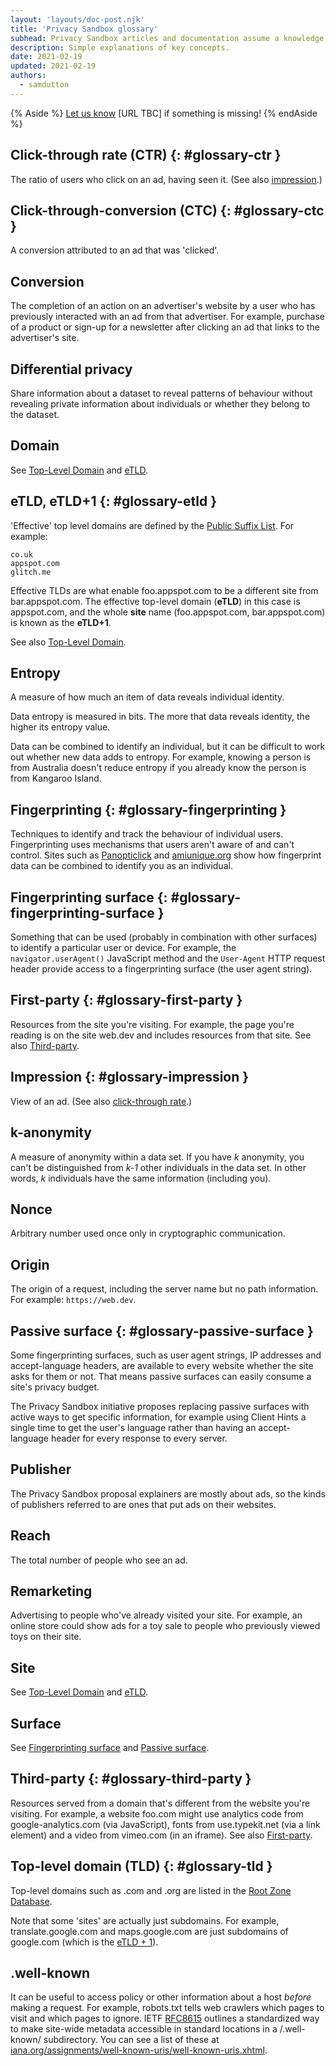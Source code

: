 ```yaml
---
layout: 'layouts/doc-post.njk'
title: 'Privacy Sandbox glossary'
subhead: Privacy Sandbox articles and documentation assume a knowledge of concepts from privacy, advertising, and web development. This glossary explains key terms.
description: Simple explanations of key concepts.  
date: 2021-02-19
updated: 2021-02-19
authors:
  - samdutton
---
```


{% Aside %}
[Let us know](.) [URL TBC] if something is missing!
{% endAside %}

## Click-through rate (CTR) {: #glossary-ctr }

The ratio of users who click on an ad, having seen it. (See also [impression](#glossary-impression).)

## Click-through-conversion (CTC) {: #glossary-ctc }

A conversion attributed to an ad that was 'clicked'.

## Conversion

The completion of an action on an advertiser's website by a user who has previously interacted with an ad from that advertiser. For example, purchase of a product or sign-up for a newsletter after clicking an ad that links to the advertiser's site.

## Differential privacy

Share information about a dataset to reveal patterns of behaviour without revealing private information about individuals or whether they belong to the dataset.

## Domain

See [Top-Level Domain](#glossary-tld) and [eTLD](#glossary-etld).

## eTLD, eTLD+1 {: #glossary-etld }

'Effective' top level domains are defined by the [Public Suffix List](https://publicsuffix.org/list/). For example:

```text
co.uk
appspot.com
glitch.me
```
Effective TLDs are what enable foo.appspot.com to be a different site from bar.appspot.com. The effective top-level domain (**eTLD**) in this case is appspot.com, and the whole **site** name (foo.appspot.com, bar.appspot.com) is known as the **eTLD+1**.

See also [Top-Level Domain](#glossary-tld).

## Entropy

A measure of how much an item of data reveals individual identity.

Data entropy is measured in bits. The more that data reveals identity, the higher its entropy value.

Data can be combined to identify an individual, but it can be difficult to work out whether new data adds to entropy. For example, knowing a person is from Australia doesn't reduce entropy if you already know the person is from Kangaroo Island.

## Fingerprinting {: #glossary-fingerprinting }

Techniques to identify and track the behaviour of individual users. Fingerprinting uses mechanisms that users aren't aware of and can't control. Sites such as [Panopticlick](https://panopticlick.eff.org) and [amiunique.org](https://amiunique.org/) show how fingerprint data can be combined to identify you as an individual.

## Fingerprinting surface {: #glossary-fingerprinting-surface }

Something that can be used (probably in combination with other surfaces) to identify a particular user or device. For example, the `navigator.userAgent()` JavaScript method and the `User-Agent` HTTP request header provide access to a fingerprinting surface (the user agent string).

## First-party {: #glossary-first-party }

Resources from the site you're visiting. For example, the page you're reading is on the site web.dev and includes resources from that site. See also [Third-party](#glossary-third-party).

## Impression {: #glossary-impression }

View of an ad. (See also [click-through rate](#glossary-ctr).)

## k-anonymity

A measure of anonymity within a data set. If you have _k_ anonymity, you can't be distinguished from _k-1_ other individuals in the data set. In other words, _k_ individuals have the same information (including you).

## Nonce
Arbitrary number used once only in cryptographic communication.

## Origin
The origin of a request, including the server name but no path information. For example: `https://web.dev`.

## Passive surface {: #glossary-passive-surface }

Some fingerprinting surfaces, such as user agent strings, IP addresses and accept-language headers, are available to every website whether the site asks for them or not. That means passive surfaces can easily consume a site's privacy budget.

The Privacy Sandbox initiative proposes replacing passive surfaces with active ways to get specific information, for example using Client Hints a single time to get the user's language rather than having an accept-language header for every response to every server.

## Publisher

The Privacy Sandbox proposal explainers are mostly about ads, so the kinds of publishers referred to are ones that put ads on their websites.

## Reach

The total number of people who see an ad.

## Remarketing

Advertising to people who've already visited your site. For example, an online store could show ads for a toy sale to people who previously viewed toys on their site.

## Site

See [Top-Level Domain](#glossary-tld) and [eTLD](#glossary-etld).

## Surface

See [Fingerprinting surface](#glossary-fingerprinting-surface) and [Passive surface](#glossary-passive-surface).

## Third-party {: #glossary-third-party }

Resources served from a domain that's different from the website you're visiting. For example, a website foo.com might use analytics code from google-analytics.com (via JavaScript), fonts from use.typekit.net (via a link element) and a video from vimeo.com (in an iframe). See also [First-party](#glossary-first-party).

## Top-level domain (TLD) {: #glossary-tld }

Top-level domains such as .com and .org are listed in the [Root Zone Database](https://www.iana.org/domains/root/db).

Note that some 'sites' are actually just subdomains. For example, translate.google.com and maps.google.com are just subdomains of google.com (which is the [eTLD + 1](#glossary-etld)).

## .well-known

It can be useful to access policy or other information about a host _before_ making a request. For example, robots.txt tells web crawlers which pages to visit and which pages to ignore. IETF [RFC8615](https://tools.ietf.org/html/rfc8615) outlines a standardized way to make site-wide metadata accessible in standard locations in a /.well-known/ subdirectory. You can see a list of these at [iana.org/assignments/well-known-uris/well-known-uris.xhtml](https://www.iana.org/assignments/well-known-uris/well-known-uris.xhtml).